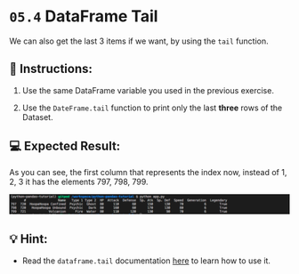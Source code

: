 # `05.4` DataFrame Tail

We can also get the last 3 items if we want, by using the `tail` function.

## 📝 Instructions:

1. Use the same DataFrame variable you used in the previous exercise.

2. Use the `DateFrame.tail` function to print only the last **three** rows of the Dataset.

## 💻 Expected Result:

As you can see, the first column that represents the index now, instead of 1, 2, 3 it has the elements 797, 798, 799.

![Expected result](../../assets/tail.png)

## 💡 Hint: 

- Read the `dataframe.tail` documentation [here](https://pandas.pydata.org/docs/reference/api/pandas.DataFrame.tail.html) to learn how to use it.
